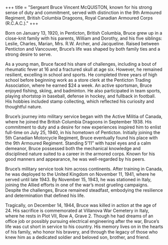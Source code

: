+++
title = "Sergeant Bruce Vincent McQUISTON, known for his strong sense of duty and commitment, served with distinction in the 9th Armoured Regiment, British Columbia Dragoons, Royal Canadian Armoured Corps (R.C.A.C.)."
+++

Born on January 13, 1920, in Penticton, British Columbia, Bruce grew up in a close-knit family with his parents, William and Dorothy, and his five siblings: Leslie, Charles, Marian, Mrs. R.W. Archer, and Jacqueline. Raised between Penticton and Vancouver, Bruce’s life was shaped by both family ties and a strong desire to serve.

As a young man, Bruce faced his share of challenges, including a bout of rheumatic fever at 16 and a fractured skull at age six. However, he remained resilient, excelling in school and sports. He completed three years of high school before beginning work as a store clerk at the Penticton Trading Association, where he earned $24 a week. An active sportsman, Bruce enjoyed fishing, skiing, and badminton. He also participated in team sports, playing shortstop in baseball, defense in hockey, and fullback in football. His hobbies included stamp collecting, which reflected his curiosity and thoughtful nature.

Bruce’s journey into military service began with the Active Militia of Canada, where he joined the British Columbia Dragoons in September 1938. His commitment to duty and a desire for new experiences inspired him to enlist full-time on July 25, 1940, in his hometown of Penticton. Initially joining the 5th Canadian Motorcycle Regiment, Bruce eventually found his place with the 9th Armoured Regiment. Standing 5’11” with hazel eyes and a calm demeanor, Bruce possessed both the mechanical knowledge and disciplined nature suited to a career in the armored corps. Known for his good manners and appearance, he was well-regarded by his peers.

Bruce’s military service took him across continents. After training in Canada, he was deployed to the United Kingdom on November 11, 1941, where he served until late 1943. 
By November 15, 1943, he was stationed in Italy, joining the Allied efforts in one of the war’s most grueling campaigns. Despite the challenges, Bruce remained steadfast, embodying the resilience and determination that defined his life.

Tragically, on December 14, 1944, Bruce was killed in action at the age of 24. His sacrifice is commemorated at Villanova War Cemetery in Italy, where he rests in Plot VII, Row A, Grave 2. Though he had dreams of an office job or possibly pursuing electrical engineering after the war, Bruce’s life was cut short in service to his country. 
His memory lives on in the hearts of his family, who honor his bravery, and through the legacy of those who knew him as a dedicated soldier and beloved son, brother, and friend.
